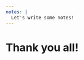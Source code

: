 ```yaml
---
notes: |
  Let's write some notes!
---
```


# Thank you all! <!-- .element style="position: initial" -->
